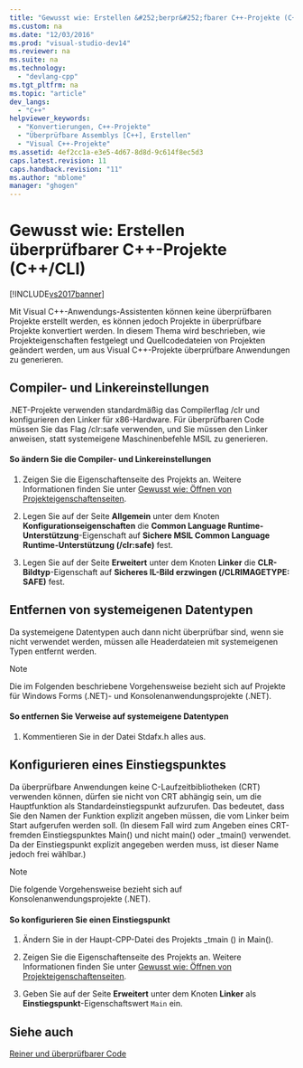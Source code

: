 ```yaml
---
title: "Gewusst wie: Erstellen &#252;berpr&#252;fbarer C++-Projekte (C++/CLI)"
ms.custom: na
ms.date: "12/03/2016"
ms.prod: "visual-studio-dev14"
ms.reviewer: na
ms.suite: na
ms.technology: 
  - "devlang-cpp"
ms.tgt_pltfrm: na
ms.topic: "article"
dev_langs: 
  - "C++"
helpviewer_keywords: 
  - "Konvertierungen, C++-Projekte"
  - "Überprüfbare Assemblys [C++], Erstellen"
  - "Visual C++-Projekte"
ms.assetid: 4ef2cc1a-e3e5-4d67-8d8d-9c614f8ec5d3
caps.latest.revision: 11
caps.handback.revision: "11"
ms.author: "mblome"
manager: "ghogen"
---
```

# Gewusst wie: Erstellen &#252;berpr&#252;fbarer C++-Projekte (C++/CLI)
[!INCLUDE[vs2017banner](../assembler/inline/includes/vs2017banner.md)]

Mit Visual C\+\+\-Anwendungs\-Assistenten können keine überprüfbaren Projekte erstellt werden, es können jedoch Projekte in überprüfbare Projekte konvertiert werden.  In diesem Thema wird beschrieben, wie Projekteigenschaften festgelegt und Quellcodedateien von Projekten geändert werden, um aus Visual C\+\+\-Projekte überprüfbare Anwendungen zu generieren.  
  
## Compiler\- und Linkereinstellungen  
 .NET\-Projekte verwenden standardmäßig das Compilerflag \/clr und konfigurieren den Linker für x86\-Hardware.  Für überprüfbaren Code müssen Sie das Flag \/clr:safe verwenden, und Sie müssen den Linker anweisen, statt systemeigene Maschinenbefehle MSIL zu generieren.  
  
#### So ändern Sie die Compiler\- und Linkereinstellungen  
  
1.  Zeigen Sie die Eigenschaftenseite des Projekts an.  Weitere Informationen finden Sie unter [Gewusst wie: Öffnen von Projekteigenschaftenseiten](../misc/how-to-open-project-property-pages.md).  
  
2.  Legen Sie auf der Seite **Allgemein** unter dem Knoten **Konfigurationseigenschaften** die **Common Language Runtime\-Unterstützung**\-Eigenschaft auf **Sichere MSIL Common Language Runtime\-Unterstützung \(\/clr:safe\)** fest.  
  
3.  Legen Sie auf der Seite **Erweitert** unter dem Knoten **Linker** die **CLR\-Bildtyp**\-Eigenschaft auf **Sicheres IL\-Bild erzwingen \(\/CLRIMAGETYPE: SAFE\)** fest.  
  
## Entfernen von systemeigenen Datentypen  
 Da systemeigene Datentypen auch dann nicht überprüfbar sind, wenn sie nicht verwendet werden, müssen alle Headerdateien mit systemeigenen Typen entfernt werden.  
  
> [!NOTE]
>  Die im Folgenden beschriebene Vorgehensweise bezieht sich auf Projekte für Windows Forms \(.NET\)\- und Konsolenanwendungsprojekte \(.NET\).  
  
#### So entfernen Sie Verweise auf systemeigene Datentypen  
  
1.  Kommentieren Sie in der Datei Stdafx.h alles aus.  
  
## Konfigurieren eines Einstiegspunktes  
 Da überprüfbare Anwendungen keine C\-Laufzeitbibliotheken \(CRT\) verwenden können, dürfen sie nicht von CRT abhängig sein, um die Hauptfunktion als Standardeinstiegspunkt aufzurufen.  Das bedeutet, dass Sie den Namen der Funktion explizit angeben müssen, die vom Linker beim Start aufgerufen werden soll. \(In diesem Fall wird zum Angeben eines CRT\-fremden Einstiegspunktes Main\(\) und nicht main\(\) oder \_tmain\(\) verwendet. Da der Einstiegspunkt explizit angegeben werden muss, ist dieser Name jedoch frei wählbar.\)  
  
> [!NOTE]
>  Die folgende Vorgehensweise bezieht sich auf Konsolenanwendungsprojekte \(.NET\).  
  
#### So konfigurieren Sie einen Einstiegspunkt  
  
1.  Ändern Sie in der Haupt\-CPP\-Datei des Projekts \_tmain \(\) in Main\(\).  
  
2.  Zeigen Sie die Eigenschaftenseite des Projekts an.  Weitere Informationen finden Sie unter [Gewusst wie: Öffnen von Projekteigenschaftenseiten](../misc/how-to-open-project-property-pages.md).  
  
3.  Geben Sie auf der Seite **Erweitert** unter dem Knoten **Linker** als **Einstiegspunkt**\-Eigenschaftswert `Main` ein.  
  
## Siehe auch  
 [Reiner und überprüfbarer Code](../dotnet/pure-and-verifiable-code-cpp-cli.md)